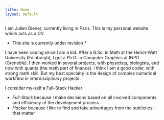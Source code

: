 ```yaml
---
title: Home
layout: default
---
```


I am Julien Diener, currently living in Paris. This is my personal website which acts as a CV.

* This site is currently under revision *

I have been coding since I am a kid. After a B.Sc. in Math at the Heriot-Watt University (Edinburgh), I got a Ph.D. in Computer Graphics at INPG (Grenoble). I then worked in several projects, with physicists, biologists, and now with quants (the math part of finance). I think I am a good coder, with strong math skill. But my best specialty is the design of complex numerical workflow in interdisciplinary projects.

I consider my-self a Full-Stack Hacker

 - _Full-Stack_ because I make decisions based on all involved components and efficiency of the development  process
 - _Hacker_ because I like to find and take advantages from the subtleties-that-matter

